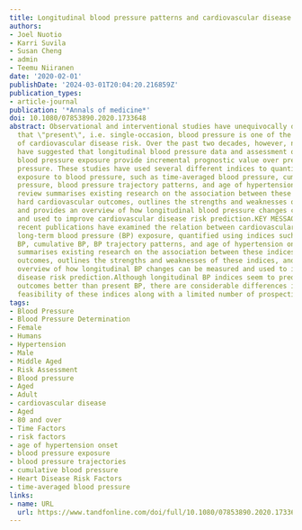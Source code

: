 ```yaml
---
title: Longitudinal blood pressure patterns and cardiovascular disease risk.
authors:
- Joel Nuotio
- Karri Suvila
- Susan Cheng
- admin
- Teemu Niiranen
date: '2020-02-01'
publishDate: '2024-03-01T20:04:20.216859Z'
publication_types:
- article-journal
publication: '*Annals of medicine*'
doi: 10.1080/07853890.2020.1733648
abstract: Observational and interventional studies have unequivocally demonstrated
  that \"present\", i.e. single-occasion, blood pressure is one of the key determinants
  of cardiovascular disease risk. Over the past two decades, however, numerous publications
  have suggested that longitudinal blood pressure data and assessment of long-term
  blood pressure exposure provide incremental prognostic value over present blood
  pressure. These studies have used several different indices to quantify the overall
  exposure to blood pressure, such as time-averaged blood pressure, cumulative blood
  pressure, blood pressure trajectory patterns, and age of hypertension onset. This
  review summarises existing research on the association between these indices and
  hard cardiovascular outcomes, outlines the strengths and weaknesses of these indices,
  and provides an overview of how longitudinal blood pressure changes can be measured
  and used to improve cardiovascular disease risk prediction.KEY MESSAGESNumerous
  recent publications have examined the relation between cardiovascular disease and
  long-term blood pressure (BP) exposure, quantified using indices such as time-averaged
  BP, cumulative BP, BP trajectory patterns, and age of hypertension onset.This review
  summarises existing research on the association between these indices and hard cardiovascular
  outcomes, outlines the strengths and weaknesses of these indices, and provides an
  overview of how longitudinal BP changes can be measured and used to improve cardiovascular
  disease risk prediction.Although longitudinal BP indices seem to predict cardiovascular
  outcomes better than present BP, there are considerable differences in the clinical
  feasibility of these indices along with a limited number of prospective data.
tags:
- Blood Pressure
- Blood Pressure Determination
- Female
- Humans
- Hypertension
- Male
- Middle Aged
- Risk Assessment
- Blood pressure
- Aged
- Adult
- cardiovascular disease
- Aged
- 80 and over
- Time Factors
- risk factors
- age of hypertension onset
- blood pressure exposure
- blood pressure trajectories
- cumulative blood pressure
- Heart Disease Risk Factors
- time-averaged blood pressure
links:
- name: URL
  url: https://www.tandfonline.com/doi/full/10.1080/07853890.2020.1733648
---
```

